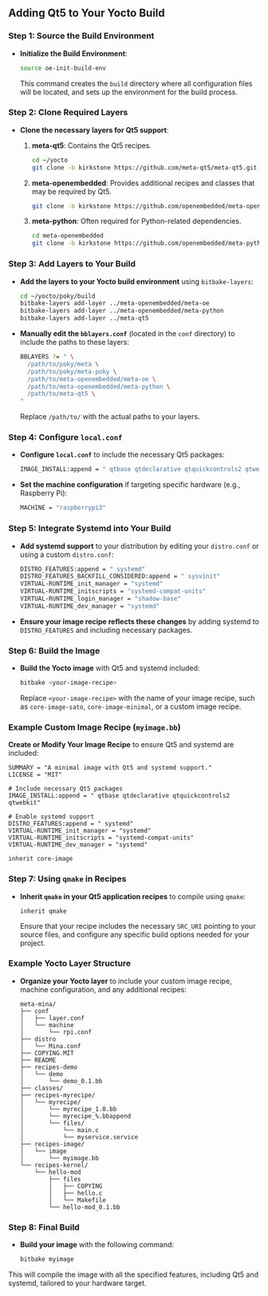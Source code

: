 
## Adding Qt5 to Your Yocto Build

### Step 1: Source the Build Environment

- **Initialize the Build Environment**:

  ```bash
  source oe-init-build-env
  ```

  This command creates the `build` directory where all configuration files will be located, and sets up the environment for the build process.

### Step 2: Clone Required Layers

- **Clone the necessary layers for Qt5 support**:

  1. **meta-qt5**: Contains the Qt5 recipes.
     ```bash
     cd ~/yocto
     git clone -b kirkstone https://github.com/meta-qt5/meta-qt5.git
     ```

  2. **meta-openembedded**: Provides additional recipes and classes that may be required by Qt5.
     ```bash
     git clone -b kirkstone https://github.com/openembedded/meta-openembedded.git
     ```

  3. **meta-python**: Often required for Python-related dependencies.
     ```bash
     cd meta-openembedded
     git clone -b kirkstone https://github.com/openembedded/meta-python.git
     ```

### Step 3: Add Layers to Your Build

- **Add the layers to your Yocto build environment** using `bitbake-layers`:

  ```bash
  cd ~/yocto/poky/build
  bitbake-layers add-layer ../meta-openembedded/meta-oe
  bitbake-layers add-layer ../meta-openembedded/meta-python
  bitbake-layers add-layer ../meta-qt5
  ```

- **Manually edit the `bblayers.conf`** (located in the `conf` directory) to include the paths to these layers:

  ```bash
  BBLAYERS ?= " \
    /path/to/poky/meta \
    /path/to/poky/meta-poky \
    /path/to/meta-openembedded/meta-oe \
    /path/to/meta-openembedded/meta-python \
    /path/to/meta-qt5 \
  "
  ```

  Replace `/path/to/` with the actual paths to your layers.

### Step 4: Configure `local.conf`

- **Configure `local.conf`** to include the necessary Qt5 packages:

  ```bash
  IMAGE_INSTALL:append = " qtbase qtdeclarative qtquickcontrols2 qtwebkit"
  ```

- **Set the machine configuration** if targeting specific hardware (e.g., Raspberry Pi):

  ```bash
  MACHINE = "raspberrypi3"
  ```

### Step 5: Integrate Systemd into Your Build

- **Add systemd support** to your distribution by editing your `distro.conf` or using a custom `distro.conf`:

  ```bash
  DISTRO_FEATURES:append = " systemd"
  DISTRO_FEATURES_BACKFILL_CONSIDERED:append = " sysvinit"
  VIRTUAL-RUNTIME_init_manager = "systemd"
  VIRTUAL-RUNTIME_initscripts = "systemd-compat-units"
  VIRTUAL-RUNTIME_login_manager = "shadow-base"
  VIRTUAL-RUNTIME_dev_manager = "systemd"
  ```

- **Ensure your image recipe reflects these changes** by adding systemd to `DISTRO_FEATURES` and including necessary packages.

### Step 6: Build the Image

- **Build the Yocto image** with Qt5 and systemd included:

  ```bash
  bitbake <your-image-recipe>
  ```

  Replace `<your-image-recipe>` with the name of your image recipe, such as `core-image-sato`, `core-image-minimal`, or a custom image recipe.

### Example Custom Image Recipe (`myimage.bb`)

**Create or Modify Your Image Recipe** to ensure Qt5 and systemd are included:

```bitbake
SUMMARY = "A minimal image with Qt5 and systemd support."
LICENSE = "MIT"

# Include necessary Qt5 packages
IMAGE_INSTALL:append = " qtbase qtdeclarative qtquickcontrols2 qtwebkit"

# Enable systemd support
DISTRO_FEATURES:append = " systemd"
VIRTUAL-RUNTIME_init_manager = "systemd"
VIRTUAL-RUNTIME_initscripts = "systemd-compat-units"
VIRTUAL-RUNTIME_dev_manager = "systemd"

inherit core-image
```

### Step 7: Using `qmake` in Recipes

- **Inherit `qmake` in your Qt5 application recipes** to compile using `qmake`:

  ```bitbake
  inherit qmake
  ```

  Ensure that your recipe includes the necessary `SRC_URI` pointing to your source files, and configure any specific build options needed for your project.

### Example Yocto Layer Structure

- **Organize your Yocto layer** to include your custom image recipe, machine configuration, and any additional recipes:

  ```
  meta-mina/
  ├── conf
  │   ├── layer.conf
  │   └── machine
  │       └── rpi.conf 
  ├── distro
  │   └── Mina.conf   
  ├── COPYING.MIT
  ├── README
  ├── recipes-demo
  │   └── demo
  │       └── demo_0.1.bb
  ├── classes/
  ├── recipes-myrecipe/
  │   └── myrecipe/
  │       └── myrecipe_1.0.bb
  │       └── myrecipe_%.bbappend
  │       └── files/
  │           └── main.c
  │           └── myservice.service
  ├── recipes-image/
  │   └── image
  │       └── myimage.bb
  └── recipes-kernel/
      └── hello-mod
          ├── files
          │   ├── COPYING
          │   ├── hello.c
          │   └── Makefile
          └── hello-mod_0.1.bb
  ```

### Step 8: Final Build

- **Build your image** with the following command:

  ```bash
  bitbake myimage
  ```

This will compile the image with all the specified features, including Qt5 and systemd, tailored to your hardware target.

